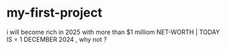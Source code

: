 # my-first-project

i will become rich in 2025 with more than $1 milliom NET-WORTH | TODAY IS = 1 DECEMBER 2024 , why not ?
